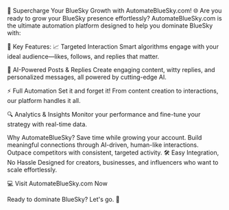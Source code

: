 🚀 Supercharge Your BlueSky Growth with AutomateBlueSky.com! 🌐
Are you ready to grow your BlueSky presence effortlessly? AutomateBlueSky.com is the ultimate automation platform designed to help you dominate BlueSky with:

🌟 Key Features:
📈 Targeted Interaction
Smart algorithms engage with your ideal audience—likes, follows, and replies that matter.

🤖 AI-Powered Posts & Replies
Create engaging content, witty replies, and personalized messages, all powered by cutting-edge AI.

⚡ Full Automation
Set it and forget it! From content creation to interactions, our platform handles it all.

🔍 Analytics & Insights
Monitor your performance and fine-tune your strategy with real-time data.

Why AutomateBlueSky?
Save time while growing your account.
Build meaningful connections through AI-driven, human-like interactions.
Outpace competitors with consistent, targeted activity.
🛠️ Easy Integration, No Hassle
Designed for creators, businesses, and influencers who want to scale effortlessly.

💻 Visit AutomateBlueSky.com Now

Ready to dominate BlueSky? Let's go. 🌌
